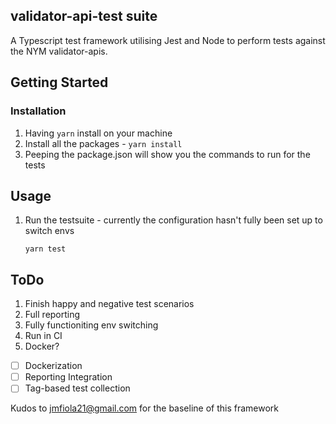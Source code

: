 <!-- ABOUT THE PROJECT -->
## validator-api-test suite

A Typescript test framework utilising Jest and Node to perform tests against the NYM validator-apis.

<!-- GETTING STARTED -->
## Getting Started

### Installation
1. Having `yarn` install on your machine
1. Install all the packages - `yarn install`
2. Peeping the package.json will show you the commands to run for the tests


<!-- USAGE EXAMPLES -->
## Usage

1. Run the testsuite - currently the configuration hasn't fully been set up to switch envs
   ```
   yarn test
   ```

## ToDo
1. Finish happy and negative test scenarios
2. Full reporting
3. Fully functioniting env switching
4. Run in CI 
5. Docker?

- [ ] Dockerization
- [ ] Reporting Integration
- [ ] Tag-based test collection

Kudos to jmfiola21@gmail.com for the baseline of this framework